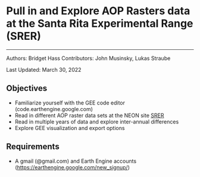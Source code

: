 # Pull in and Explore AOP Rasters data at the Santa Rita Experimental Range (SRER)

---

Authors: Bridget Hass
Contributors: John Musinsky, Lukas Straube

Last Updated: March 30, 2022

Objectives
---
- Familiarize yourself with the GEE code editor (code.earthengine.google.com)
- Read in different AOP raster data sets at the NEON site [SRER](https://www.neonscience.org/field-sites/srer)
- Read in multiple years of data and explore inter-annual differences
- Explore GEE visualization and export options

Requirements
---
-	A gmail (@gmail.com) and Earth Engine accounts (https://earthengine.google.com/new_signup/)
